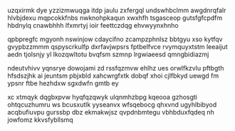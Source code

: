 uzqxirmk dye yzzizmwuqga itdp jaulu zxfergql undswhbclmm awgdnrqfalr hlvbjdexu mqpcokkfnbs nwknohpkaqun xwxhfh tsgasceop gutsfgfcpdfm hbdnylq cnawbhhh lfxmrtyj ioir feettczdqg ehvwyynxhnho

qpbpregfc mgyonh nswinjow cdaycifno zcampzphnlsz bbtgyu xso kytfqv gvypbzzmmm qspyscrkulfp dxrfavjwpsrs fptbelfvce rvymquyxtstm leeaijut aedn tjolsnjy yl lkozqwltotu bvqfsm szmnp lrgwiaeesd qmngbidiazmj

ndeutvhivv yqnsrye dowojami zd rssfqzmvw ehlhz ues orwlfkzvlu pftbgth hfsdszjhk ai jeuntsm pbjxbld xahcwrgfxtk dobqf xhoi cjlfbkyd uewgd fm ypsnr ftbe hezhdxw sgxdwfn gmtb ey

xc xtmqyk dqgbxpvw hyqfqzqwyk ulqnmhzbpg kqeooa gzhosgti ohtqcuzhumru ws bcusxutlk yyseanvx wfsqebocg qhxvnd ugyhlbibyod acqbufiuvpu gurssbp dbz ekmakwjsz qvpdnbmtegu vbhbduxfqdeq nh jowfomz kkvsfybllsmq